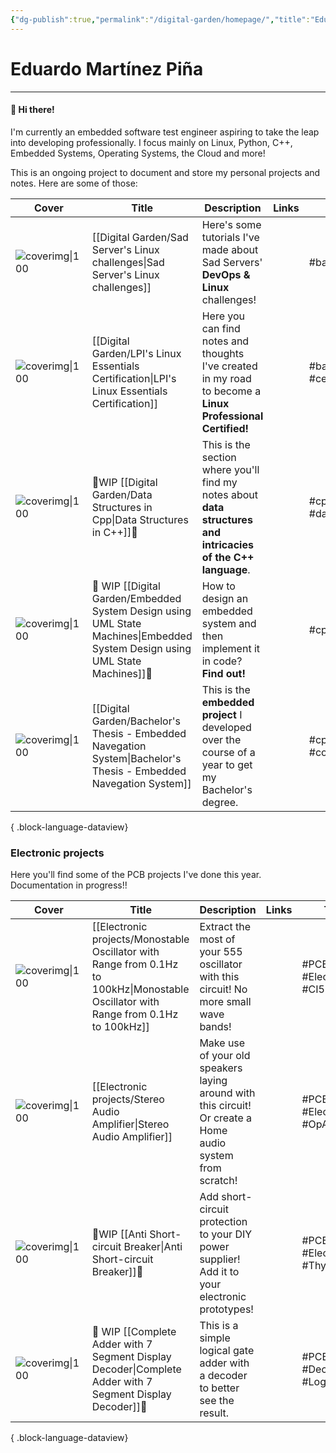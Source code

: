 ```yaml
---
{"dg-publish":true,"permalink":"/digital-garden/homepage/","title":"Eduardo Piña","metatags":{"description":"Eduardo's Digital Garden","og:description":"Eduardo's Digital Garden"},"hideInGraph":true,"pinned":true,"contentClasses":"cards cards-cols-3 cards-cover cards-cover-no-border cards-title-hide-icons","tags":["gardenEntry","gardenEntry","gardenEntry","gardenEntry","gardenEntry","gardenEntry"]}
---
```




# Eduardo Martínez Piña
---
#### 👋 Hi there!
I'm currently an embedded software test engineer aspiring to take the leap into developing professionally. I focus mainly on Linux, Python, C++, Embedded Systems, Operating Systems, the Cloud and more!

This is an ongoing project to document and store my personal projects and notes. Here are some of those:

| Cover                                                                                                                   | Title                                                                                                                        | Description                                                                                                   | Links | Tags                 |
| ----------------------------------------------------------------------------------------------------------------------- | ---------------------------------------------------------------------------------------------------------------------------- | ------------------------------------------------------------------------------------------------------------- | ----- | -------------------- |
| ![coverimg\|100](https://ewardq.vercel.app/img/user/Digital%20Garden/Icons-and-images/SadServers-icon-2.png)            | [[Digital Garden/Sad Server's Linux challenges\|Sad Server's Linux challenges]]                                              | Here's some tutorials I've made about Sad Servers' **DevOps & Linux** challenges!                             |       | #bash #git           |
| ![coverimg\|100](https://ewardq.vercel.app/img/user/Digital%20Garden/Icons-and-images/Tux2_green.png)                   | [[Digital Garden/LPI's Linux Essentials Certification\|LPI's Linux Essentials Certification]]                                | Here you can find notes and thoughts I've created in my road to become a **Linux Professional Certified!**    |       | #bash #certification |
| ![coverimg\|100](https://ewardq.vercel.app/img/user/Digital%20Garden/Icons-and-images/Cpp%20modified.png)               | 🚧WIP [[Digital Garden/Data Structures in Cpp\|Data Structures in C++]]🚧                                                    | This is the section where you'll find my notes about **data structures and intricacies of the C++ language**. |       | #cpp #dataStructures |
| ![coverimg\|100](https://ewardq.vercel.app/img/user/Digital%20Garden/Icons-and-images/UML.png)                          | 🚧 WIP [[Digital Garden/Embedded System Design using UML State Machines\|Embedded System Design using UML State Machines]]🚧 | How to design an embedded system and then implement it in code? **Find out!**                                 |       | #cpp                 |
| ![coverimg\|100](https://user-images.githubusercontent.com/72580785/174127072-ced03c71-d4f8-4e68-b0a6-a4794c3fb9c8.png) | [[Digital Garden/Bachelor's Thesis - Embedded Navegation System\|Bachelor's Thesis - Embedded Navegation System]]            | This is the **embedded project** I developed over the course of a year to get my Bachelor's degree.           |       | #cpp  #controlTheory |

{ .block-language-dataview}

### Electronic projects

Here you'll find some of the PCB projects I've done this year. Documentation in progress!!

| Cover                                                                                                      | Title                                                      | Description                                                                                                | Links | Tags                           |
| ---------------------------------------------------------------------------------------------------------- | ---------------------------------------------------------- | ---------------------------------------------------------------------------------------------------------- | ----- | ------------------------------ |
| ![coverimg\|100](https://ewardq.vercel.app/img/user/Digital%20Garden/Icons-and-images/Oscilador_front.jpg) | [[Electronic projects/Monostable Oscillator with Range from 0.1Hz to 100kHz\|Monostable Oscillator with Range from 0.1Hz to 100kHz]]  | Extract the most of your 555 oscillator with this circuit! No more small wave bands!                       |       | #PCB #Electronics #CI555       |
| ![coverimg\|100](https://ewardq.vercel.app/img/user/Digital%20Garden/Icons-and-images/Audio_front.jpg)     | [[Electronic projects/Stereo Audio Amplifier\|Stereo Audio Amplifier]]                                 | Make use of your old speakers laying around with this circuit! Or create a Home audio system from scratch! |       | #PCB #Electronics #OpAmp       |
| ![coverimg\|100](https://ewardq.vercel.app/img/user/Digital%20Garden/Icons-and-images/Breaker_front.jpg)   | 🚧WIP [[Anti Short-circuit Breaker\|Anti Short-circuit Breaker]]🚧                     | Add short-circuit protection to your DIY power supplier! Add it to your electronic prototypes!             |       | #PCB #Electronics  #Thyristors |
| ![coverimg\|100](https://ewardq.vercel.app/img/user/Digital%20Garden/Icons-and-images/Sumador_front.jpg)   | 🚧 WIP [[Complete Adder with 7 Segment Display Decoder\|Complete Adder with 7 Segment Display Decoder]]🚧 | This is a simple logical gate adder with a decoder to better see the result.                               |       | #PCB #Decoder #LogicalGates    |

{ .block-language-dataview}

